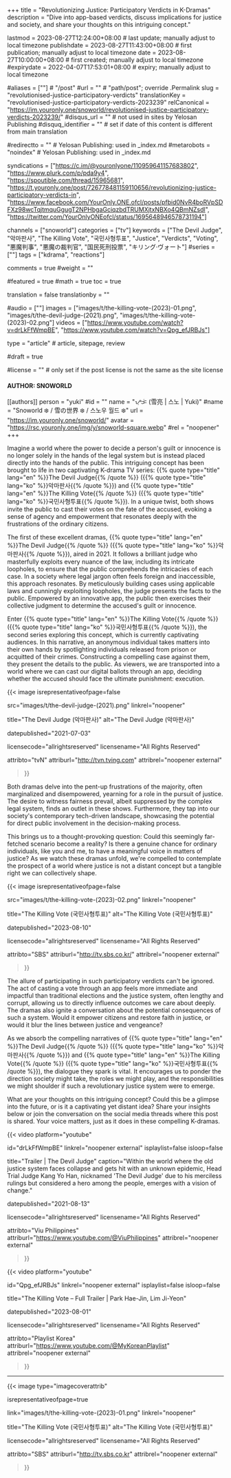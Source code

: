 +++
title = "Revolutionizing Justice: Participatory Verdicts in K-Dramas"
description = "Dive into app-based verdicts, discuss implications for justice and society, and share your thoughts on this intriguing concept."

lastmod = 2023-08-27T12:24:00+08:00                 # last update; manually adjust to local timezone
publishdate = 2023-08-27T11:43:00+08:00             # first publication; manually adjust to local timezone
date = 2023-08-27T10:00:00+08:00                    # first created; manually adjust to local timezone
#expirydate = 2022-04-07T17:53:01+08:00              # expiry; manually adjust to local timezone

#aliases = [""]                                        # "/post"
#url = ""                                              # "path/post"; override .Permalink
slug = "revolutionised-justice-participatory-verdicts"
translationKey = "revolutionised-justice-participatory-verdicts-2023239"
relCanonical = "https://im.youronly.one/snoworld/revolutionised-justice-participatory-verdicts-2023239/"
#disqus_url = ""                                       # not used in sites by Yelosan Publishing
#disquq_identifier = ""                                # set if date of this content is different from main translation

#redirectto = ""                                       # Yelosan Publishing: used in _index.md
#metarobots = "noindex"                                # Yelosan Publishing: used in _index.md

syndications = ["https://c.im/@youronlyone/110959641157683802", "https://www.plurk.com/p/pda9y4", "https://spoutible.com/thread/15965681", "https://t.youronly.one/post/726778481159110656/revolutionizing-justice-participatory-verdicts-in", "https://www.facebook.com/YourOnly.ONE.ofcl/posts/pfbid0NvR4boRVpSDFXz98wcTqjtmquGgugT2NPHbgaGciqzbdTRUMXjtxNBXo4QBmNZsdl", "https://twitter.com/YourOnlyONEofcl/status/1695648946578731194"]

channels = ["snoworld"]
categories = ["tv"]
keywords = ["The Devil Judge", "악마판사", "The Killing Vote", "국민사형투표", "Justice", "Verdicts", "Voting", "悪魔判事", "悪魔の裁判官", "国民死刑投票", "キリング·ヴォート"]
#series = [""]
tags = ["kdrama", "reactions"]

comments = true
#weight = ""

#featured = true
#math = true
toc = true

translation = false
translationby = ""

#audio = [""]
images = ["images/t/the-killing-vote-(2023)-01.png", "images/t/the-devil-judge-(2021).png", "images/t/the-killing-vote-(2023)-02.png"]
videos = ["https://www.youtube.com/watch?v=drLkFfWmpBE", "https://www.youtube.com/watch?v=Qpg_efJRBJs"]

type = "article"                                             # article, sitepage, review

#draft = true

#license = ""                                          # only set if the post license is not the same as the site license

#### AUTHOR: SNOWORLD ####
[[authors]]
  person = "yuki"
  #id = ""
  name = "ᜌᜓᜃᜒ (雪亮 | 스노 | Yuki)"
  #name = "Snoworld ❄️ / 雪の世界 ❄️ / 스노우 월드 ❄️"
  url = "https://im.youronly.one/snoworld/"
  avatar = "https://rsc.youronly.one/img/y/snoworld-square.webp"
  #rel = "noopener"
+++

Imagine a world where the power to decide a person's guilt or innocence is no longer solely in the hands of the legal system but is instead placed directly into the hands of the public. This intriguing concept has been brought to life in two captivating K-drama TV series: {{% quote type="title" lang="en" %}}The Devil Judge{{% /quote %}} ({{% quote type="title" lang="ko" %}}악마판사{{% /quote %}}) and {{% quote type="title" lang="en" %}}The Killing Vote{{% /quote %}} ({{% quote type="title" lang="ko" %}}국민사형투표{{% /quote %}}). In a unique twist, both shows invite the public to cast their votes on the fate of the accused, evoking a sense of agency and empowerment that resonates deeply with the frustrations of the ordinary citizens.

<!--more-->

The first of these excellent dramas, {{% quote type="title" lang="en" %}}The Devil Judge{{% /quote %}} ({{% quote type="title" lang="ko" %}}악마판사{{% /quote %}}), aired in 2021. It follows a brilliant judge who masterfully exploits every nuance of the law, including its intricate loopholes, to ensure that the public comprehends the intricacies of each case. In a society where legal jargon often feels foreign and inaccessible, this approach resonates. By meticulously building cases using applicable laws and cunningly exploiting loopholes, the judge presents the facts to the public. Empowered by an innovative app, the public then exercises their collective judgment to determine the accused's guilt or innocence.

Enter {{% quote type="title" lang="en" %}}The Killing Vote{{% /quote %}} ({{% quote type="title" lang="ko" %}}국민사형투표{{% /quote %}}), the second series exploring this concept, which is currently captivating audiences. In this narrative, an anonymous individual takes matters into their own hands by spotlighting individuals released from prison or acquitted of their crimes. Constructing a compelling case against them, they present the details to the public. As viewers, we are transported into a world where we can cast our digital ballots through an app, deciding whether the accused should face the ultimate punishment: execution.

{{< image
  isrepresentativeofpage=false

  src="images/t/the-devil-judge-(2021).png"
  linkrel="noopener"

  title="The Devil Judge (악마판사)"
  alt="The Devil Judge (악마판사)"

  datepublished="2021-07-03"

  licensecode="allrightsreserved"
  licensename="All Rights Reserved"

  attribto="tvN"
  attriburl="http://tvn.tving.com"
  attribrel="noopener external"
>}}

Both dramas delve into the pent-up frustrations of the majority, often marginalized and disempowered, yearning for a role in the pursuit of justice. The desire to witness fairness prevail, albeit suppressed by the complex legal system, finds an outlet in these shows. Furthermore, they tap into our society's contemporary tech-driven landscape, showcasing the potential for direct public involvement in the decision-making process.

This brings us to a thought-provoking question: Could this seemingly far-fetched scenario become a reality? Is there a genuine chance for ordinary individuals, like you and me, to have a meaningful voice in matters of justice? As we watch these dramas unfold, we're compelled to contemplate the prospect of a world where justice is not a distant concept but a tangible right we can collectively shape.

{{< image
  isrepresentativeofpage=false

  src="images/t/the-killing-vote-(2023)-02.png"
  linkrel="noopener"

  title="The Killing Vote (국민사형투표)"
  alt="The Killing Vote (국민사형투표)"

  datepublished="2023-08-10"

  licensecode="allrightsreserved"
  licensename="All Rights Reserved"

  attribto="SBS"
  attriburl="http://tv.sbs.co.kr/"
  attribrel="noopener external"
>}}

The allure of participating in such participatory verdicts can't be ignored. The act of casting a vote through an app feels more immediate and impactful than traditional elections and the justice system, often lengthy and corrupt, allowing us to directly influence outcomes we care about deeply. The dramas also ignite a conversation about the potential consequences of such a system. Would it empower citizens and restore faith in justice, or would it blur the lines between justice and vengeance?

As we absorb the compelling narratives of {{% quote type="title" lang="en" %}}The Devil Judge{{% /quote %}} ({{% quote type="title" lang="ko" %}}악마판사{{% /quote %}}) and {{% quote type="title" lang="en" %}}The Killing Vote{{% /quote %}} ({{% quote type="title" lang="ko" %}}국민사형투표{{% /quote %}}), the dialogue they spark is vital. It encourages us to ponder the direction society might take, the roles we might play, and the responsibilities we might shoulder if such a revolutionary justice system were to emerge.

What are your thoughts on this intriguing concept? Could this be a glimpse into the future, or is it a captivating yet distant idea? Share your insights below or join the conversation on the social media threads where this post is shared. Your voice matters, just as it does in these compelling K-dramas.

{{< video
  platform="youtube"

  id="drLkFfWmpBE"
  linkrel="noopener external"
  isplaylist=false
  isloop=false

  title="Trailer | The Devil Judge"
  caption="Within the world where the old justice system faces collapse and gets hit with an unknown epidemic, Head Trial Judge Kang Yo Han, nicknamed 'The Devil Judge' due to his merciless rulings but considered a hero among the people, emerges with a vision of change."

  datepublished="2021-08-13"

  licensecode="allrightsreserved"
  licensename="All Rights Reserved"

  attribto="Viu Philippines"
  attriburl="https://www.youtube.com/@ViuPhilippines"
  attribrel="noopener external"
>}}

{{< video
  platform="youtube"

  id="Qpg_efJRBJs"
  linkrel="noopener external"
  isplaylist=false
  isloop=false

  title="The Killing Vote – Full Trailer | Park Hae-Jin, Lim Ji-Yeon"

  datepublished="2023-08-01"

  licensecode="allrightsreserved"
  licensename="All Rights Reserved"

  attribto="Playlist Korea"
  attriburl="https://www.youtube.com/@MyKoreanPlaylist"
  attribrel="noopener external"
>}}

---

{{< image
  type="imagecoverattrib"

  isrepresentativeofpage=true

  link="images/t/the-killing-vote-(2023)-01.png"
  linkrel="noopener"

  title="The Killing Vote (국민사형투표)"
  alt="The Killing Vote (국민사형투표)"

  licensecode="allrightsreserved"
  licensename="All Rights Reserved"

  attribto="SBS"
  attriburl="http://tv.sbs.co.kr"
  attribrel="noopener external"
>}}
